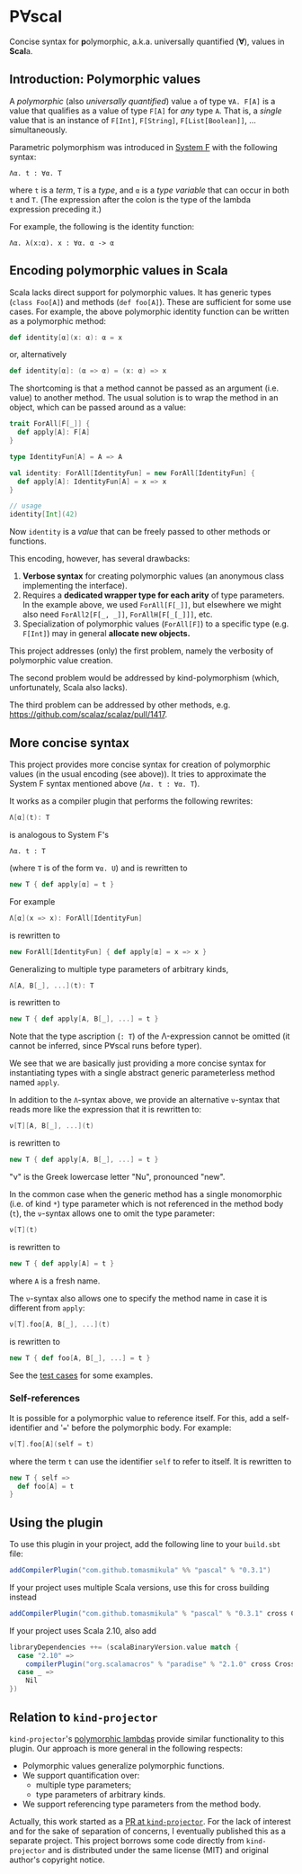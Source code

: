 # P∀scal
Concise syntax for **p**olymorphic, a.k.a. universally quantified (**∀**), values in **Scal**a.

## Introduction: Polymorphic values

A _polymorphic_ (also _universally quantified_) value `a` of type `∀A. F[A]` is a value that qualifies
as a value of type `F[A]` for _any_ type `A`. That is, a _single_ value that is an instance of
`F[Int]`, `F[String]`, `F[List[Boolean]]`, ... simultaneously.

Parametric polymorphism was introduced in [System F](https://en.wikipedia.org/wiki/System_F) with the following syntax:

```
Λα. t : ∀α. T
```
where `t` is a _term_, `T` is a _type_, and `α` is a _type variable_ that can occur in both `t` and `T`.
(Τhe expression after the colon is the type of the lambda expression preceding it.)

For example, the following is the identity function:

```
Λα. λ(x:α). x : ∀α. α -> α
```

## Encoding polymorphic values in Scala

Scala lacks direct support for polymorphic values. It has generic types (`class Foo[A]`) and methods (`def foo[A]`).
These are sufficient for some use cases. For example, the above polymorphic identity function can be written as a polymorphic method:

```scala
def identity[α](x: α): α = x
```

or, alternatively

```scala
def identity[α]: (α => α) = (x: α) => x
```

The shortcoming is that a method cannot be passed as an argument (i.e. value) to another method.
The usual solution is to wrap the method in an object, which can be passed around as a value:

```scala
trait ForAll[F[_]] {
  def apply[A]: F[A]
}

type IdentityFun[A] = A => A

val identity: ForAll[IdentityFun] = new ForAll[IdentityFun] {
  def apply[A]: IdentityFun[A] = x => x
}

// usage
identity[Int](42)
```

Now `identity` is a _value_ that can be freely passed to other methods or functions.

This encoding, however, has several drawbacks:
 1. **Verbose syntax** for creating polymorphic values (an anonymous class implementing the interface).
 1. Requires a **dedicated wrapper type for each arity** of type parameters.
   In the example above, we used `ForAll[F[_]]`, but elsewhere we might also need
   `ForAll2[F[_, _]]`, `ForAllH[F[_[_]]]`, etc.
 1. Specialization of polymorphic values (`ForAll[F]`) to a specific type (e.g. `F[Int]`) may in general **allocate new objects.**

This project addresses (only) the first problem, namely the verbosity of polymorphic value creation.

The second problem would be addressed by kind-polymorphism (which, unfortunately, Scala also lacks).

The third problem can be addressed by other methods, e.g. https://github.com/scalaz/scalaz/pull/1417.

## More concise syntax

This project provides more concise syntax for creation of polymorphic values (in the usual encoding (see above)).
It tries to approximate the System F syntax mentioned above (`Λα. t : ∀α. T`).

It works as a compiler plugin that performs the following rewrites:

```scala
Λ[α](t): T
```
is analogous to System F's
```
Λα. t : T
```
(where `T` is of the form `∀α. U`)
and is rewritten to 
```scala
new T { def apply[α] = t }
```
For example
```scala
Λ[α](x => x): ForAll[IdentityFun]
```
is rewritten to
```scala
new ForAll[IdentityFun] { def apply[α] = x => x }
```

Generalizing to multiple type parameters of arbitrary kinds,
```scala
Λ[A, B[_], ...](t): T
```
is rewritten to
```scala
new T { def apply[A, B[_], ...] = t }
```

Note that the type ascription (`: T`) of the Λ-expression cannot be omitted
(it cannot be inferred, since P∀scal runs before typer).

We see that we are basically just providing a more concise syntax for instantiating types with
a single abstract generic parameterless method named `apply`.

In addition to the `Λ`-syntax above, we provide an alternative `ν`-syntax that reads more like
the expression that it is rewritten to:

```scala
ν[T][A, B[_], ...](t)
```
is rewritten to
```scala
new T { def apply[A, B[_], ...] = t }
```
"ν" is the Greek lowercase letter "Nu", pronounced "new".

In the common case when the generic method has a single monomorphic (i.e. of kind `*`) type parameter
which is not referenced in the method body (`t`), the `ν`-syntax allows one to omit the type parameter:

```scala
ν[T](t)
```
is rewritten to
```scala
new T { def apply[A] = t }
```
where `A` is a fresh name.

The `ν`-syntax also allows one to specify the method name in case it is different from `apply`:

```scala
ν[T].foo[A, B[_], ...](t)
```
is rewritten to
```scala
new T { def foo[A, B[_], ...] = t }
```

See the [test cases](https://github.com/TomasMikula/pascal/blob/master/src/test/scala/pascal/polyval.scala) for some examples.

### Self-references

It is possible for a polymorphic value to reference itself. For this, add a self-identifier and '`=`' before the polymorphic body. For example:

```scala
ν[T].foo[A](self = t)

```

where the term `t` can use the identifier `self` to refer to itself. It is rewritten to

```scala
new T { self =>
  def foo[A] = t
}
```

## Using the plugin

To use this plugin in your project, add the following line to your `build.sbt` file:

```scala
addCompilerPlugin("com.github.tomasmikula" %% "pascal" % "0.3.1")
```

If your project uses multiple Scala versions, use this for cross building instead

```scala
addCompilerPlugin("com.github.tomasmikula" % "pascal" % "0.3.1" cross CrossVersion.binary)
```

If your project uses Scala 2.10, also add

```scala
libraryDependencies ++= (scalaBinaryVersion.value match {
  case "2.10" =>
    compilerPlugin("org.scalamacros" % "paradise" % "2.1.0" cross CrossVersion.full) :: Nil
  case _ =>
    Nil
})
```

## Relation to `kind-projector`

`kind-projector`'s [polymorphic lambdas](https://github.com/non/kind-projector#polymorphic-lambda-values)
provide similar functionality to this plugin. Our approach is more general in the following respects:
 - Polymorphic values generalize polymorphic functions.
 - We support quantification over:
   - multiple type parameters;
   - type parameters of arbitrary kinds.
 - We support referencing type parameters from the method body.
 
 Actually, this work started as a [PR at `kind-projector`](https://github.com/non/kind-projector/pull/54).
 For the lack of interest and for the sake of separation of concerns,
 I eventually published this as a separate project. This project borrows some code directly from
 `kind-projector` and is distributed under the same license (MIT) and original author's copyright notice.

